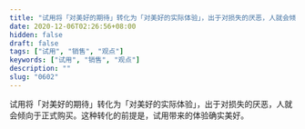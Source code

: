 ```yaml
---
title: "试用将「对美好的期待」转化为「对美好的实际体验」，出于对损失的厌恶，人就会倾向于正式购买。"
date: 2020-12-06T02:26:56+08:00
hidden: false
draft: false
tags: ["试用", "销售", "观点"]
keywords: ["试用", "销售", "观点"]
description: ""
slug: "0602"
---
```


试用将「对美好的期待」转化为「对美好的实际体验」，出于对损失的厌恶，人就会倾向于正式购买。这种转化的前提是，试用带来的体验确实美好。